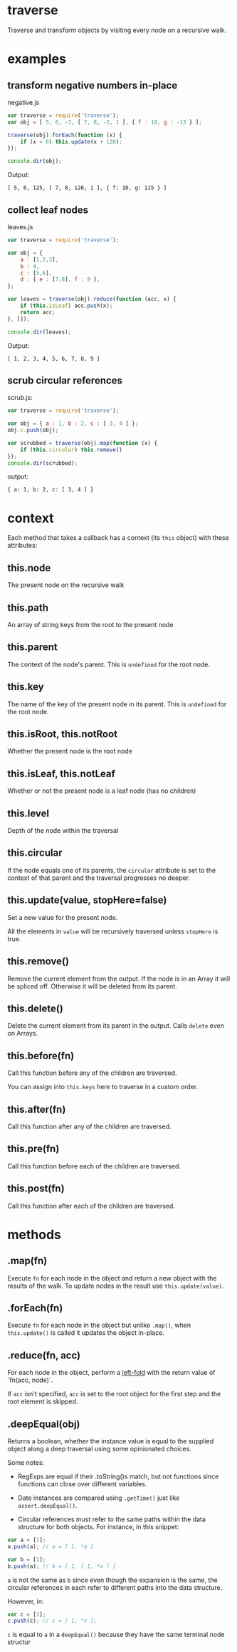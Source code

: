 traverse
========

Traverse and transform objects by visiting every node on a recursive walk.

examples
========

transform negative numbers in-place
-----------------------------------

negative.js

````javascript
var traverse = require('traverse');
var obj = [ 5, 6, -3, [ 7, 8, -2, 1 ], { f : 10, g : -13 } ];

traverse(obj).forEach(function (x) {
    if (x < 0) this.update(x + 128);
});

console.dir(obj);
````

Output:

    [ 5, 6, 125, [ 7, 8, 126, 1 ], { f: 10, g: 115 } ]

collect leaf nodes
------------------

leaves.js

````javascript
var traverse = require('traverse');

var obj = {
    a : [1,2,3],
    b : 4,
    c : [5,6],
    d : { e : [7,8], f : 9 },
};

var leaves = traverse(obj).reduce(function (acc, x) {
    if (this.isLeaf) acc.push(x);
    return acc;
}, []);

console.dir(leaves);
````

Output:

    [ 1, 2, 3, 4, 5, 6, 7, 8, 9 ]

scrub circular references
-------------------------

scrub.js:

````javascript
var traverse = require('traverse');

var obj = { a : 1, b : 2, c : [ 3, 4 ] };
obj.c.push(obj);

var scrubbed = traverse(obj).map(function (x) {
    if (this.circular) this.remove()
});
console.dir(scrubbed);
````

output:

    { a: 1, b: 2, c: [ 3, 4 ] }

context
=======

Each method that takes a callback has a context (its `this` object) with these
attributes:

this.node
---------

The present node on the recursive walk

this.path
---------

An array of string keys from the root to the present node

this.parent
-----------

The context of the node's parent.
This is `undefined` for the root node.

this.key
--------

The name of the key of the present node in its parent.
This is `undefined` for the root node.

this.isRoot, this.notRoot
-------------------------

Whether the present node is the root node

this.isLeaf, this.notLeaf
-------------------------

Whether or not the present node is a leaf node (has no children)

this.level
----------

Depth of the node within the traversal

this.circular
-------------

If the node equals one of its parents, the `circular` attribute is set to the
context of that parent and the traversal progresses no deeper.

this.update(value, stopHere=false)
----------------------------------

Set a new value for the present node.

All the elements in `value` will be recursively traversed unless `stopHere` is
true.

this.remove()
-------------

Remove the current element from the output. If the node is in an Array it will
be spliced off. Otherwise it will be deleted from its parent.

this.delete()
-------------

Delete the current element from its parent in the output. Calls `delete` even on
Arrays.

this.before(fn)
---------------

Call this function before any of the children are traversed.

You can assign into `this.keys` here to traverse in a custom order.

this.after(fn)
--------------

Call this function after any of the children are traversed.

this.pre(fn)
------------

Call this function before each of the children are traversed.

this.post(fn)
-------------

Call this function after each of the children are traversed.

methods
=======

.map(fn)
--------

Execute `fn` for each node in the object and return a new object with the
results of the walk. To update nodes in the result use `this.update(value)`.

.forEach(fn)
------------

Execute `fn` for each node in the object but unlike `.map()`, when
`this.update()` is called it updates the object in-place.

.reduce(fn, acc)
----------------

For each node in the object, perform a
[left-fold](http://en.wikipedia.org/wiki/Fold_(higher-order_function))
with the return value of `fn(acc, node)`.

If `acc` isn't specified, `acc` is set to the root object for the first step
and the root element is skipped.

.deepEqual(obj)
---------------

Returns a boolean, whether the instance value is equal to the supplied object
along a deep traversal using some opinionated choices.

Some notes:

* RegExps are equal if their .toString()s match, but not functions since
functions can close over different variables.

* Date instances are compared using `.getTime()` just like `assert.deepEqual()`.

* Circular references must refer to the same paths within the data structure for
both objects. For instance, in this snippet:

````javascript
var a = [1];
a.push(a); // a = [ 1, *a ]

var b = [1];
b.push(a); // b = [ 1, [ 1, *a ] ]
````

`a` is not the same as `b` since even though the expansion is the same, the
circular references in each refer to different paths into the data structure.

However, in:

````javascript
var c = [1];
c.push(c); // c = [ 1, *c ];
````

`c` is equal to `a` in a `deepEqual()` because they have the same terminal node
structur